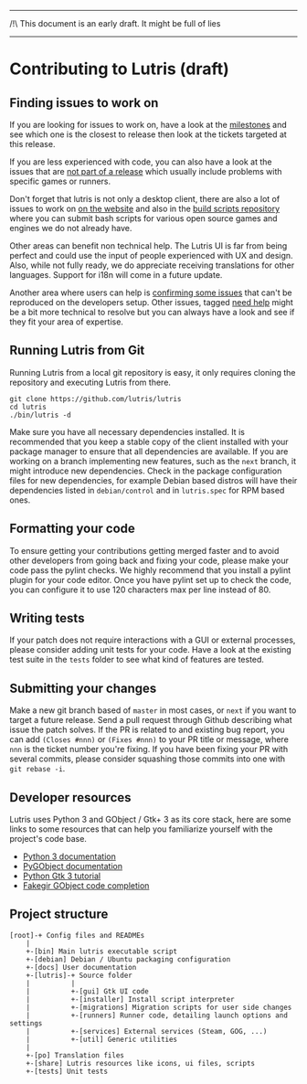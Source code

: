 *************************************************************
/!\ This document is an early draft. It might be full of lies
*************************************************************

Contributing to Lutris (draft)
==============================

Finding issues to work on
-------------------------

If you are looking for issues to work on, have a look at the
[milestones](https://github.com/lutris/lutris/milestones) and see which one is
the closest to release then look at the tickets targeted at this release.

If you are less experienced with code, you can also have a look at the issues
that are [not part of a release](https://github.com/lutris/lutris/milestone/29)
which usually include problems with specific games or runners.

Don't forget that lutris is not only a desktop client, there are also a lot of
issues to work on [on the website](https://github.com/lutris/website/issues)
and also in the [build scripts repository](https://github.com/lutris/buildbot)
where you can submit bash scripts for various open source games and engines we
do not already have.

Other areas can benefit non technical help. The Lutris UI is far from being
perfect and could use the input of people experienced with UX and design.
Also, while not fully ready, we do appreciate receiving translations for other
languages. Support for i18n will come in a future update.

Another area where users can help is [confirming some
issues](https://github.com/lutris/lutris/issues?q=is%3Aissue+is%3Aopen+label%3A%22need+help%22)
that can't be reproduced on the developers setup. Other issues, tagged [need
help](https://github.com/lutris/lutris/issues?q=is%3Aissue+is%3Aopen+label%3A%22need+help%22)
might be a bit more technical to resolve but you can always have a look and see
if they fit your area of expertise.

Running Lutris from Git
-----------------------

Running Lutris from a local git repository is easy, it only requires cloning
the repository and executing Lutris from there.

    git clone https://github.com/lutris/lutris
    cd lutris
    ./bin/lutris -d

Make sure you have all necessary dependencies installed. It is recommended that
you keep a stable copy of the client installed with your package manager to
ensure that all dependencies are available.
If you are working on a branch implementing new features, such as the `next`
branch, it might introduce new dependencies. Check in the package configuration
files for new dependencies, for example Debian based distros will have their
dependencies listed in `debian/control` and in `lutris.spec` for RPM based
ones.

Formatting your code
--------------------

To ensure getting your contributions getting merged faster and to avoid other
developers from going back and fixing your code, please make your code pass the
pylint checks. We highly recommend that you install a pylint plugin for your
code editor. Once you have pylint set up to check the code, you can configure
it to use 120 characters max per line instead of 80.

Writing tests
-------------

If your patch does not require interactions with a GUI or external processes,
please consider adding unit tests for your code. Have a look at the existing
test suite in the `tests` folder to see what kind of features are tested.

Submitting your changes
-----------------------

Make a new git branch based of `master` in most cases, or `next` if you want to
target a future release. Send a pull request through Github describing what
issue the patch solves. If the PR is related to and existing bug report, you
can add `(Closes #nnn)` or `(Fixes #nnn)` to your PR title or message, where
`nnn` is the ticket number you're fixing. If you have been fixing your PR with
several commits, please consider squashing those commits into one with `git
rebase -i`.

Developer resources
-------------------

Lutris uses Python 3 and GObject / Gtk+ 3 as its core stack, here are some
links to some resources that can help you familiarize yourself with the
project's code base.

* [Python 3 documentation](https://docs.python.org/3/)
* [PyGObject documentation](https://pygobject.readthedocs.io/en/latest/)
* [Python Gtk 3 tutorial](https://python-gtk-3-tutorial.readthedocs.io/en/latest/objects.html)
* [Fakegir GObject code completion](https://github.com/strycore/fakegir)

Project structure
-----------------

    [root]-+ Config files and READMEs
        |
        +-[bin] Main lutris executable script
        +-[debian] Debian / Ubuntu packaging configuration
        +-[docs] User documentation
        +-[lutris]-+ Source folder
        |          |
        |          +-[gui] Gtk UI code
        |          +-[installer] Install script interpreter
        |          +-[migrations] Migration scripts for user side changes
        |          +-[runners] Runner code, detailing launch options and settings
        |          +-[services] External services (Steam, GOG, ...)
        |          +-[util] Generic utilities
        |
        +-[po] Translation files
        +-[share] Lutris resources like icons, ui files, scripts
        +-[tests] Unit tests
